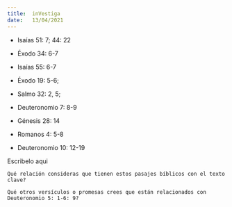 ```yaml
---
title:  inVestiga
date:   13/04/2021
---
```


- Isaías 51: 7; 44: 22

- Éxodo 34: 6-7

- Isaías 55: 6-7

- Éxodo 19: 5-6;

- Salmo 32: 2, 5;

- Deuteronomio 7: 8-9

- Génesis 28: 14

- Romanos 4: 5-8

- Deuteronomio 10: 12-19

Escribelo aqui

`Qué relación consideras que tienen estos pasajes bíblicos con el texto clave?`

`Qué otros versículos o promesas crees que están relacionados con Deuteronomio 5: 1-6: 9?`
